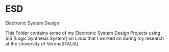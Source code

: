 # ESD
Electronic System Design

This Folder contains some of my Electronic System Design Projects using SIS [Logic Synthesis System] on Linux that I worked on during my research at the University of Verona[ITALIA].
